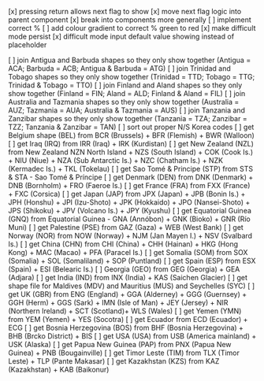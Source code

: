 [x] pressing return allows next flag to show
[x] move next flag logic into parent component
[x] break into components more generally
[ ] implement correct %
[ ] add colour gradient to correct % green to red
[x] make difficult mode persist
[x] difficult mode input default value showing instead of placeholder

[ ] join Antigua and Barbuda shapes so they only show together (Antigua = ACA; Barbuda = ACB; Antigua & Barbuda = ATG)
[ ] join Trinidad and Tobago shapes so they only show together (Trinidad = TTD; Tobago = TTG; Trinidad & Tobago = TTO)
[ ] join Finland and Aland shapes so they only show together (Finland = FIN; Aland = ALD; Finland & Aland = FIL)
[ ] join Australia and Tazmania shapes so they only show together (Australia = AUZ; Tazmania = AUA; Australia & Tazmania = AUS)
[ ] join Tanzania and Zanzibar shapes so they only show together (Tanzania = TZA; Zanzibar = TZZ; Tanzania & Zanzibar = TAN)
[ ] sort out proper N/S Korea codes
[ ] get Belgium shape (BEL) from BCR (Brussels) + BFR (Flemish) + BWR (Walloon)
[ ] get Iraq (IRQ) from IRR (Iraq) + IRK (Kurdistan)
[ ] get New Zealand (NZL) from New Zealand NZN North Island + NZS (South Island) + COK (Cook Is.) + NIU (Niue) + NZA (Sub Antarctic Is.) + NZC (Chatham Is.) + NZK (Kermadec Is.) + TKL (Tokelau)
[ ] get Sao Tomé & Principe (STP) from STS & STA - Sao Tomé & Príncipe
[ ] get Denmark (DEN) from DNK (Denmark) + DNB (Bornholm) + FRO (Faeroe Is.)
[ ] get France (FRA) from FXX (France) + FXC (Corsica)
[ ] get Japan (JAP) from JPX (Japan) + JPB (Bonin Is.) + JPH (Honshu) + JPI (Izu-Shoto) + JPK (Hokkaido) + JPO (Nansei-Shoto) + JPS (Shikoku) + JPV (Volcano Is.) + JPY (Kyushu)
[ ] get Equatorial Guinea (GNQ) from Equatorial Guinea - GNA (Annóbon) + GNK (Bioko) + GNR (Río Muni)
[ ] get Palestine (PSE) from GAZ (Gaza) + WEB (West Bank)
[ ] get Norway (NOR) from NOW (Norway) + NJM (Jan Mayen I.) + NSV (Svalbard Is.)
[ ] get China (CHN) from CHI (China) + CHH (Hainan) + HKG (Hong Kong) + MAC (Macao) + PFA (Paracel Is.)
[ ] get Somalia (SOM) from SOX (Somalia) + SOL (Somaliland) + SOP (Puntland)
[ ] get Spain (ESP) from ESX (Spain) + ESI (Belearic Is.)
[ ] Georgia (GEO) from GEG (Georgia) + GEA (Adjara)
[ ] get India (IND) from INX (India) + KAS (Saichen Glacier)
[ ] get shape file for Maldives (MDV) and Mauritius (MUS) and Seychelles (SYC)
[ ] get UK (GBR) from ENG (England) + GGA (Alderney) + GGG (Guernsey) + GGH (Herm) + GGS (Sark) + IMN (Isle of Man) + JEY (Jersey) + NIR (Northern Ireland) + SCT (Scotland)+ WLS (Wales)
[ ] get Yemen (YMN) from YEM (Yemen) + YES (Socotra)
[ ] get Ecuador from ECD (Ecuador) + ECG
[ ] get Bosnia Herzegovina (BOS) from BHF (Bosnia Herzegovina) + BHB (Brcko District) + BIS
[ ] get USA (USA) from USB (America mainland) + USK (Alaska)
[ ] get Papua New Guinea (PAP) from PNX (Papua New Guinea) + PNB (Bougainville)
[ ] get Timor Leste (TIM) from TLX (Timor Leste) + TLP (Pante Makasar)
[ ] get Kazakhstan (KZS) from KAZ (Kazakhstan) + KAB (Baikonur)